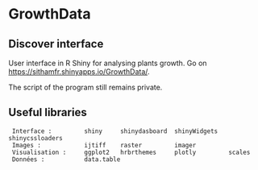 # GrowthData

## Discover interface

User interface in R Shiny for analysing plants growth.
Go on https://sithamfr.shinyapps.io/GrowthData/.

The script of the program still remains private.

## Useful libraries

     Interface :         shiny     shinydasboard  shinyWidgets   shinycssloaders
     Images :            ijtiff    raster         imager
     Visualisation :     ggplot2   hrbrthemes     plotly         scales
     Données :           data.table

